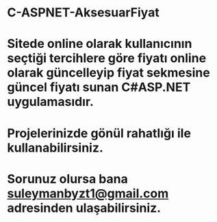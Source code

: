 # C-ASPNET-AksesuarFiyat

# Sitede online olarak kullanıcının seçtiği tercihlere göre fiyatı online olarak güncelleyip fiyat sekmesine güncel fiyatı sunan C#ASP.NET uygulamasıdır.
# Projelerinizde gönül rahatlığı ile kullanabilirsiniz.

# Sorunuz olursa bana suleymanbyzt1@gmail.com adresinden ulaşabilirsiniz.
